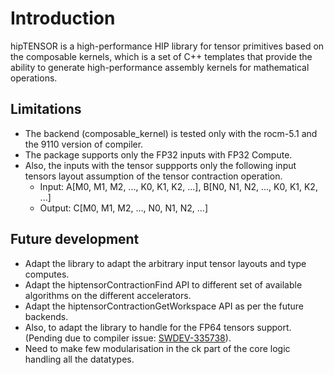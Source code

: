 # Introduction
hipTENSOR is a high-performance HIP library for tensor primitives based on the composable kernels, which is a set of C++ templates that provide the ability to generate high-performance assembly kernels for mathematical operations.

## Limitations
* The backend (composable\_kernel) is tested only with the rocm-5.1 and the 9110 version of compiler.
* The package supports only the FP32 inputs with FP32 Compute.
* Also, the inputs with the tensor suppports only the following input tensors layout assumption of the tensor contraction operation.
  - Input:  A[M0, M1, M2, ..., K0, K1, K2, ...], B[N0, N1, N2, ..., K0, K1, K2, ...]
  - Output: C[M0, M1, M2, ..., N0, N1, N2, ...]

## Future development <br>
  - Adapt the library to adapt the arbitrary input tensor layouts and type computes.
  - Adapt the hiptensorContractionFind API to different set of available algorithms on the different accelerators.
  - Adapt the hiptensorContractionGetWorkspace API as per the future backends.
  - Also, to adapt the library to handle for the FP64 tensors support. <br>
    (Pending due to compiler issue: [SWDEV-335738]( https://ontrack-internal.amd.com/browse/SWDEV-335738 )).
  - Need to make few modularisation in the ck part of the core logic handling all the datatypes.
